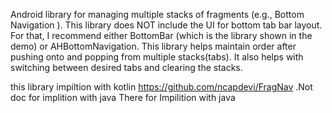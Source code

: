 Android library for managing multiple stacks of fragments (e.g., Bottom Navigation ). This library does NOT include the UI for bottom tab bar layout. For that, I recommend either BottomBar (which is the library shown in the demo) or AHBottomNavigation. This library helps maintain order after pushing onto and popping from multiple stacks(tabs). It also helps with switching between desired tabs and clearing the stacks.


this library impiltion with kotlin 
https://github.com/ncapdevi/FragNav
 .Not doc for implition with java 
 There for Impilition with java
